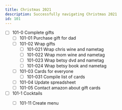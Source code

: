 ```yaml
---
title: Christmas 2021
description: Successfully navigating Christmas 2021
id: 101
---
```



- [ ] 101-0 Complete gifts
  - [ ] 101-01 Purchase gift for dad
  - [ ] 101-02 Wrap gifts
    - [ ] 101-021 Wrap chris wine and nametag
    - [ ] 101-022 Wrap mom wine and nametag
    - [ ] 101-023 Wrap betsy dvd and nametag
    - [ ] 101-024 Wrap betsy book and nametag
  - [ ] 101-03 Cards for everyone
    - [ ] 101-031 Compile list of cards
  - [ ] 101-04 Update spreadsheet
  - [ ] 101-05 Contact amazon about gift cards
- [ ] 101-1 Cocktails
  - [ ] 101-11 Create menu




